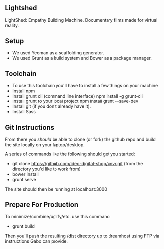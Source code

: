 ## Lightshed
LightShed: Empathy Building Machine. Documentary films made for virtual reality.
## Setup
- We used Yeoman as a scaffolding generator.
- We used Grunt as a build system and Bower as a package manager.

## Toolchain
- To use this toolchain you'll have to install a few things on your machine
- Install npm
- Install grunt cli (command line interface)
npm install -g grunt-cli
- Install grunt to your local project
npm install grunt --save-dev
- Install git (if you don't already have it).
- Install Sass

## Git Instructions
From there you *should* be able to clone (or fork) the github repo and build the site locally on your laptop/desktop.  

A series of commands like the following should get you started:
 - git clone https://github.com/ideo-digital-shop/unvr.git (from the directory you'd like to work from)
 - bower install
 - grunt serve

The site should then be running at localhost:3000

## Prepare For Production
To minimize/combine/uglify/etc. use this command:
 - grunt build

Then you'll push the resulting /dist directory up to dreamhost using FTP via instructions Gabo can provide.  
